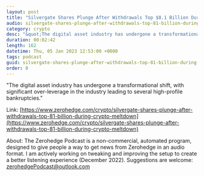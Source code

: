 ```yaml
---
layout: post
title: "Silvergate Shares Plunge After Withdrawals Top $8.1 Billion During Crypto Meltdown"
audio: silvergate-shares-plunge-after-withdrawals-top-81-billion-during-crypto-meltdown-0
category: crypto
desc: "&quot;The digital asset industry has undergone a transformational shift, with significant over-leverage in the industry leading to several high-profile bankruptcies.&quot; "
duration: 00:02:42
length: 162
datetime: Thu, 05 Jan 2023 12:53:00 +0000
tags: podcast
guid: silvergate-shares-plunge-after-withdrawals-top-81-billion-during-crypto-meltdown-0
order: 0
---
```

&quot;The digital asset industry has undergone a transformational shift, with significant over-leverage in the industry leading to several high-profile bankruptcies.&quot; 

Link: [https://www.zerohedge.com/crypto/silvergate-shares-plunge-after-withdrawals-top-81-billion-during-crypto-meltdown](https://www.zerohedge.com/crypto/silvergate-shares-plunge-after-withdrawals-top-81-billion-during-crypto-meltdown)

About: The Zerohedge Podcast is a non-commercial, automated program, designed to give people a way to get news from Zerohedge in an audio format.  I am actively working on tweaking and improving the setup to create a better listening experience (December 2022).  Suggestions are welcome: [zerohedgePodcast@outlook.com](mailto:zerohedgePodcast@outlook.com)